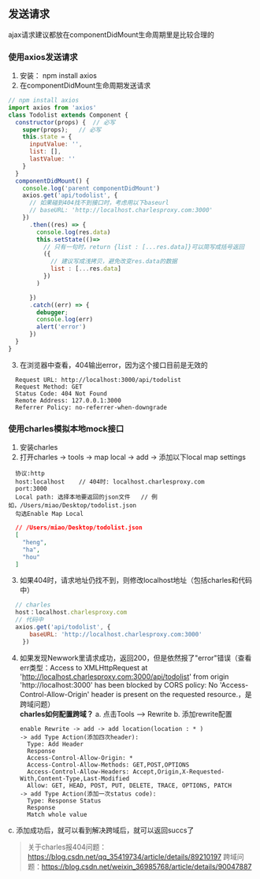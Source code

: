 <!-- # 7. ajax请求 -->
## 发送请求
ajax请求建议都放在componentDidMount生命周期里是比较合理的

### 使用axios发送请求
1. 安装： npm install axios
2. 在componentDidMount生命周期发送请求
```js
// npm install axios
import axios from 'axios'
class Todolist extends Component {
  constructor(props) {  // 必写
    super(props);   // 必写
    this.state = {
      inputValue: '',
      list: [],
      lastValue: ''
    }
  }
  componentDidMount() {
    console.log('parent componentDidMount')
    axios.get('api/todolist', {
      // 如果碰到404找不到接口时，考虑用以下baseurl
      // baseURL: 'http://localhost.charlesproxy.com:3000'
    })
      .then((res) => {
        console.log(res.data)
        this.setState(()=>
          // 只有一句时，return {list : [...res.data]}可以简写成括号返回
          ({
            // 建议写成浅拷贝，避免改变res.data的数据
            list : [...res.data]
          })
        )

      })
      .catch((err) => {
        debugger;
        console.log(err)
        alert('error')
      })
  }
}
```
3. 在浏览器中查看，404输出error，因为这个接口目前是无效的
```
  Request URL: http://localhost:3000/api/todolist
  Request Method: GET
  Status Code: 404 Not Found
  Remote Address: 127.0.0.1:3000
  Referrer Policy: no-referrer-when-downgrade
```

### 使用charles模拟本地mock接口
1. 安装charles
2. 打开charles -> tools -> map local -> add -> 添加以下local map settings 
```
  协议:http
  host:localhost    // 404时: localhost.charlesproxy.com
  port:3000
  Local path: 选择本地要返回的json文件   // 例如，/Users/miao/Desktop/todolist.json
  勾选Enable Map Local
```
```json
  // /Users/miao/Desktop/todolist.json
  [
    "heng",
    "ha",
    "hou"
  ]
```
3. 如果404时，请求地址仍找不到，则修改localhost地址（包括charles和代码中）
```js
  // charles
  host：localhost.charlesproxy.com
  // 代码中
  axios.get('api/todolist', {
      baseURL: 'http://localhost.charlesproxy.com:3000'
    })
```
4. 如果发现Newwork里请求成功，返回200，但是依然报了"error"错误（查看err类型：Access to XMLHttpRequest at 'http://localhost.charlesproxy.com:3000/api/todolist' from origin 'http://localhost:3000' has been blocked by CORS policy: No 'Access-Control-Allow-Origin' header is present on the requested resource.，是跨域问题）  
**charles如何配置跨域？**
  a. 点击Tools --> Rewrite
  b. 添加rewrite配置
    ```
    enable Rewrite -> add -> add location(location : * )
    -> add Type Action(添加四次header):
      Type: Add Header 
      Response
      Access-Control-Allow-Origin: *
      Access-Control-Allow-Methods: GET,POST,OPTIONS
      Access-Control-Allow-Headers: Accept,Origin,X-Requested-With,Content-Type,Last-Modified
      Allow: GET, HEAD, POST, PUT, DELETE, TRACE, OPTIONS, PATCH
    -> add Type Action(添加一次status code):
      Type: Response Status 
      Response
      Match whole value
    ```
  c. 添加成功后，就可以看到解决跨域后，就可以返回succs了
    

>关于charles报404问题：https://blog.csdn.net/qq_35419734/article/details/89210197
跨域问题：https://blog.csdn.net/weixin_36985768/article/details/90047887